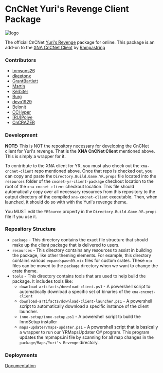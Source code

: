# CnCNet Yuri's Revenge Client Package

![logo](https://user-images.githubusercontent.com/6104940/219884309-a1737d96-c140-49ae-b235-456cc2c43d6a.png)

The official CnCNet [Yuri's Revenge](https://cncnet.org/yuris-revenge) package for online.
This package is an add-on to the [XNA CnCNet Client](https://github.com/CnCNet/xna-cncnet-client) by [Rampastring](https://github.com/Rampastring)

### Contributors

* [tomsons26](https://github.com/tomsons26)
* [dkeetonx](https://github.com/dkeetonx)
* [GrantBartlett](https://github.com/GrantBartlett)
* [Martin](https://forums.cncnet.org/profile/32538-ravage/)
* [Kerbiter](https://github.com/Metadorius)
* [Burg](https://github.com/alexp8)
* [devo1929](https://github.com/devo1929)
* [Belonit](https://github.com/Belonit)
* [CCHyper](https://github.com/CCHyper)
* [ [RU]Polye](https://github.com/bhdrks78)
* [CnCRAZER](https://github.com/CnCRAZER)

### Development

**NOTE:** This is NOT the repository necessary for developing the CnCNet client for Yuri's revenge. That is the **XNA CnCNet Client** mentioned above. This is simply a wrapper for it.

To contribute to the XNA client for YR, you must also check out the `xna-cncnet-client` repo mentioned above. Once that repo is checked out, you can copy and paste the `Directory.Build.Game.YR.props` file located into the `resources` folder of the `cncnet-yr-client-package` checkout location to the root of the `xna-cncnet-client` checkout location. This file should automatically copy over all necessary resources from this repository to the output directory of the compiled `xna-cncnet-client` executable. Then, when launched, it should do so with with the Yuri's revenge theme.

You MUST edit the `YRSource` property in the `Directory.Build.Game.YR.props` file if you use it.

### Repository Structure

- `package` - This directory contains the exact file structure that should make up the client package that is delivered to users.
- `resources` - This directory contains any resources to assist in building the package, like other theming elements. For example, this directory contains various `expandspawn09.mix` files for custom crates. These `mix` files can be moved to the `package` directory when we want to change the crate theme.
- `tools` - This directory contains tools that are used to help build the package. It includes tools like:
  - `download-artifacts/download-client.ps1` - A powershell script to automatically download a specific set of binaries of the `xna-cncnet-client`
  - `download-artifacts/download-client-launcher.ps1` - A powershell script to automatically download a specific instance of the client launcher.
  - `inno-setup/inno-setup.ps1` - A powershell script to build the InnoSetup installer
  - `maps-updater/maps-updater.ps1` - A powershell script that is basically a wrapper to run our YRMapsUpdater C# program. This program updates the mpmaps.ini file by scanning for all map changes in the `package/Maps/Yuri's Revenge` directory.

### Deployments

[Documentation](DEPLOYMENTS.md)
